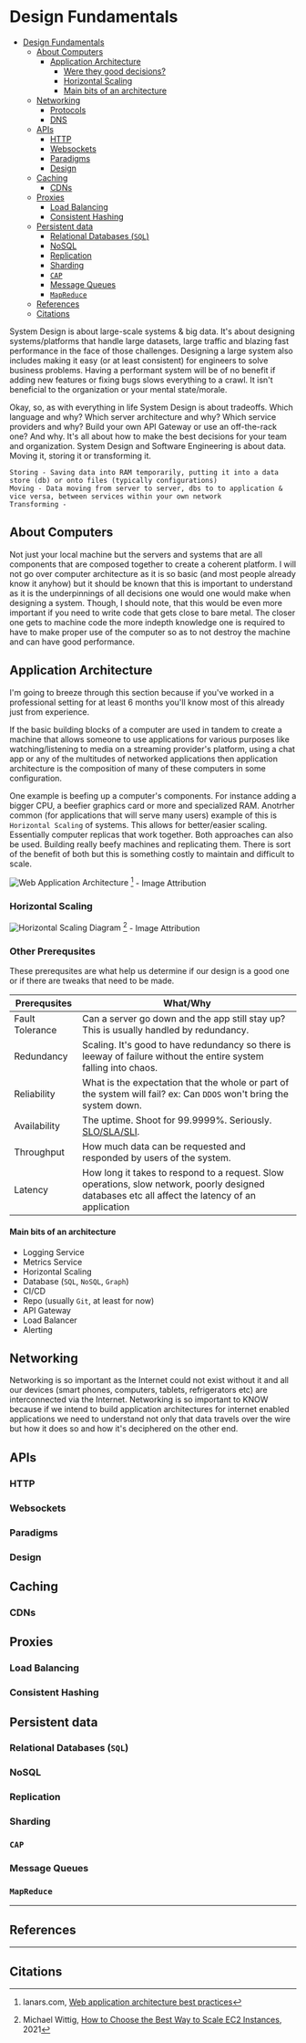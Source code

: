 # Design Fundamentals
- [Design Fundamentals](#design-fundamentals)
  * [About Computers](#about-computers)
    + [Application Architecture](#application-architecture)
      - [Were they good decisions?](#were-they-good-decisions-)
      - [Horizontal Scaling](#horizontal-scaling)
      - [Main bits of an architecture](#main-bits-of-an-architecture)
  * [Networking](#networking)
    + [Protocols](#protocols)
    + [DNS](#dns)
  * [APIs](#apis)
    + [HTTP](#http)
    + [Websockets](#websockets)
    + [Paradigms](#paradigms)
    + [Design](#design)
  * [Caching](#caching)
    + [CDNs](#cdns)
  * [Proxies](#proxies)
    + [Load Balancing](#load-balancing)
    + [Consistent Hashing](#consistent-hashing)
  * [Persistent data](#persistent-data)
    + [Relational Databases (`SQL`)](#relational-databases---sql--)
    + [NoSQL](#nosql)
    + [Replication](#replication)
    + [Sharding](#sharding)
    + [`CAP`](#-cap-)
    + [Message Queues](#message-queues)
    + [`MapReduce`](#-mapreduce-)
  * [References](#references)
  * [Citations](#citations)

System Design is about large-scale systems & big data. It's about designing systems/platforms that handle large datasets, large traffic and blazing fast performance in the face of those challenges. Designing a large system also includes making it easy (or at least consistent) for engineers to solve business problems. Having a performant system will be of no benefit if adding new features or fixing bugs slows everything to a crawl. It isn't beneficial to the organization or your mental state/morale.

Okay, so, as with everything in life System Design is about tradeoffs. Which language and why? Which server architecture and why? Which service providers and why? Build your own API Gateway or use an off-the-rack one? And why. It's all about how to make the best decisions for your team and organization. System Design and Software Engineering is about data. Moving it, storing it or transforming it. 

```
Storing - Saving data into RAM temporarily, putting it into a data store (db) or onto files (typically configurations)
Moving - Data moving from server to server, dbs to to application & vice versa, between services within your own network
Transforming - 
```

## About Computers
Not just your local machine but the servers and systems that are all components that are composed together to create a coherent platform. I will not go over computer architecture as it is so basic (and most people already know it anyhow) but it should be known that this is important to understand as it is the underpinnings of all decisions one would one would make when designing a system. Though, I should note, that this would be even more important if you need to write code that gets close to bare metal. The closer one gets to machine code the more indepth knowledge one is required to have to make proper use of the computer so as to not destroy the machine and can have good performance.

## Application Architecture
I'm going to breeze through this section because if you've worked in a professional setting for at least 6 months you'll know most of this already just from experience.

If the basic building blocks of a computer are used in tandem to create a machine that allows someone to use applications for various purposes like watching/listening to media on a streaming provider's platform, using a chat app or any of the multitudes of networked applications then application architecture is the composition of many of these computers in some configuration. 

One example is beefing up a computer's components. For instance adding a bigger CPU, a beefier graphics card or more and specialized RAM. Anotrher common (for applications that will serve many users) example of this is `Horizontal Scaling` of systems. This allows for better/easier scaling. Essentially computer replicas that work together. Both approaches can also be used. Building really beefy machines and replicating them. There is sort of the benefit of both but this is something costly to maintain and difficult to scale.

![Web Application Architecture](./_web-arch.png)
[^app-arch] - Image Attribution

### Horizontal Scaling
![Horizontal Scaling Diagram](./_horiz-scale.png)
[^horscale] - Image Attribution

### Other Prerequsites
These prerequsites are what help us determine if our design is a good one or if there are tweaks that need to be made.

| Prerequsites| What/Why |
|---|---|
| Fault Tolerance | Can a server go down and the app still stay up? This is usually handled by redundancy. |
| Redundancy | Scaling. It's good to have redundancy so there is leeway of failure without the entire system falling into chaos. |
| Reliability | What is the expectation that the whole or part of the system will fail? ex: Can `DDOS` won't bring the system down. |
| Availability | The uptime. Shoot for 99.9999%. Seriously. [SLO/SLA/SLI](https://www.atlassian.com/incident-management/kpis/sla-vs-slo-vs-sli). |
| Throughput | How much data can be requested and responded by users of the system. |
| Latency | How long it takes to respond to a request. Slow operations, slow network, poorly designed databases etc all affect the latency of an application |

#### Main bits of an architecture
- Logging Service
- Metrics Service
- Horizontal Scaling
- Database (`SQL`, `NoSQL`, `Graph`)
- CI/CD
- Repo (usually `Git`, at least for now)
- API Gateway
- Load Balancer
- Alerting

## Networking
Networking is so important as the Internet could not exist without it and all our devices (smart phones, computers, tablets, refrigerators etc) are interconnected via the Internet. Networking is so important to KNOW because if we intend to build application architectures for internet enabled applications we need to understand not only that data travels over the wire but how it does so and how it's deciphered on the other end.

## APIs
### HTTP
### Websockets
### Paradigms
### Design

## Caching
### CDNs

## Proxies
### Load Balancing
### Consistent Hashing

## Persistent data
### Relational Databases (`SQL`)
### NoSQL
### Replication
### Sharding
### `CAP`
### Message Queues
### `MapReduce`


---
## References

---

## Citations

[^app-arch]: lanars.com, [Web application architecture best practices](https://lanars.com/blog/web-application-architecture-best-practices)
[^horscale]: Michael Wittig, [How to Choose the Best Way to Scale EC2 Instances](https://blog.cloudcraft.co/how-to-choose-the-best-way-to-scale-ec2-instances-when-faced-with-changing-demand/), 2021
